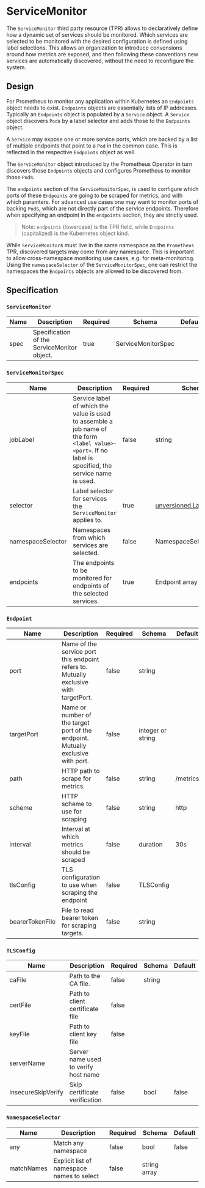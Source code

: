 # ServiceMonitor

The `ServiceMonitor` third party resource (TPR) allows to declaratively define
how a dynamic set of services should be monitored. Which services are selected
to be monitored with the desired configuration is defined using label
selections. This allows an organization to introduce convensions around how
metrics are exposed, and then following these conventions new services are
automatically discovered, without the need to reconfigure the system.

## Design

For Prometheus to monitor any application within Kubernetes an `Endpoints`
object needs to exist. `Endpoints` objects are essentially lists of IP
addresses. Typically an `Endpoints` object is populated by a `Service` object.
A `Service` object discovers `Pod`s by a label selector and adds those to the
`Endpoints` object.

A `Service` may expose one or more service ports, which are backed by a list of
multiple endpoints that point to a `Pod` in the common case. This is reflected
in the respective `Endpoints` object as well.

The `ServiceMonitor` object introduced by the Prometheus Operator in turn
discovers those `Endpoints` objects and configures Prometheus to monitor those
`Pod`s.

The `endpoints` section of the `ServiceMonitorSpec`, is used to configure which
ports of these `Endpoints` are going to be scraped for metrics, and with which
paramters. For advanced use cases one may want to monitor ports of backing
`Pod`s, which are not directly part of the service endpoints. Therefore when
specifying an endpoint in the `endpoints` section, they are strictly used.

> Note: `endpoints` (lowercase) is the TPR field, while `Endpoints`
> (capitalized) is the Kubernetes object kind.

While `ServiceMonitor`s must live in the same namespace as the `Prometheus`
TPR, discovered targets may come from any namespace. This is important to allow
cross-namespace monitoring use cases, e.g. for meta-monitoring. Using the
`namespaceSelector` of the `ServiceMonitorSpec`, one can restrict the
namespaces the `Endpoints` objects are allowed to be discovered from.

## Specification

### `ServiceMonitor`

| Name | Description | Required | Schema | Default |
| ---- | ----------- | -------- | ------ | ------- |
| spec | Specification of the ServiceMonitor object. | true | ServiceMonitorSpec | |

### `ServiceMonitorSpec`

| Name | Description | Required | Schema | Default |
| ---- | ----------- | -------- | ------ | ------- |
| jobLabel | Service label of which the value is used to assemble a job name of the form `<label value>-<port>`. If no label is specified, the service name is used. | false | string |  |
| selector | Label selector for services the `ServiceMonitor` applies to. | true | [unversioned.LabelSelector](http://kubernetes.io/docs/api-reference/v1/definitions/#_unversioned_labelselector) | |
| namespaceSelector | Namespaces from which services are selected. | false | NamespaceSelector | same namespace only |
| endpoints | The endpoints to be monitored for endpoints of the selected services. | true | Endpoint array | |

### `Endpoint`

| Name | Description | Required | Schema | Default |
| ---- | ----------- | -------- | ------ | ------- |
| port | Name of the service port this endpoint refers to. Mutually exclusive with targetPort. | false | string | |
| targetPort | Name or number of the target port of the endpoint. Mutually exclusive with port. | false | integer or string | |
| path | HTTP path to scrape for metrics. | false | string | /metrics |
| scheme | HTTP scheme to use for scraping | false | string | http |
| interval | Interval at which metrics should be scraped | false | duration | 30s |
| tlsConfig | TLS configuration to use when scraping the endpoint | false | TLSConfig | |
| bearerTokenFile | File to read bearer token for scraping targets. | false | string | |

### `TLSConfig`

| Name | Description | Required | Schema | Default |
| ---- | ----------- | -------- | ------ | ------- |
| caFile | Path to the CA file. | false | string | |
| certFile | Path to client certificate file | false | |
| keyFile | Path to client key file | false | |
| serverName | Server name used to verify host name | |
| insecureSkipVerify | Skip certificate verification | false | bool | false |

### `NamespaceSelector`

| Name | Description | Required | Schema | Default |
| ---- | ----------- | -------- | ------ | ------- |
| any | Match any namespace | false | bool | false |
| matchNames | Explicit list of namespace names to select | false | string array | |

